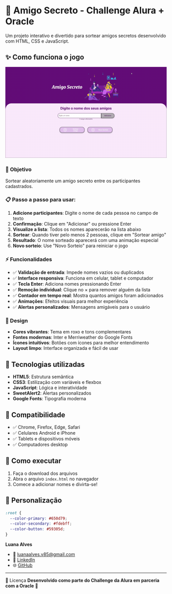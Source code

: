 # 🎁 Amigo Secreto - Challenge Alura + Oracle

Um projeto interativo e divertido para sortear amigos secretos desenvolvido com HTML, CSS e JavaScript.

## ✨ Como funciona o jogo
![Assista ao vídeo tutorial](assets/video-amigo-secreto-2025-08-30.gif)

### 🎯 Objetivo

Sortear aleatoriamente um amigo secreto entre os participantes cadastrados.

### 📋 Passo a passo para usar:

1. **Adicione participantes**: Digite o nome de cada pessoa no campo de texto
2. **Confirmação**: Clique em "Adicionar" ou pressione Enter
3. **Visualize a lista**: Todos os nomes aparecerão na lista abaixo
4. **Sortear**: Quando tiver pelo menos 2 pessoas, clique em "Sortear amigo"
5. **Resultado**: O nome sorteado aparecerá com uma animação especial
6. **Novo sorteio**: Use "Novo Sorteio" para reiniciar o jogo

### ⚡ Funcionalidades

- ✅ **Validação de entrada**: Impede nomes vazios ou duplicados
- ✅ **Interface responsiva**: Funciona em celular, tablet e computador
- ✅ **Tecla Enter**: Adiciona nomes pressionando Enter
- ✅ **Remoção individual**: Clique no × para remover alguém da lista
- ✅ **Contador em tempo real**: Mostra quantos amigos foram adicionados
- ✅ **Animações**: Efeitos visuais para melhor experiência
- ✅ **Alertas personalizados**: Mensagens amigáveis para o usuário

### 🎨 Design

- **Cores vibrantes**: Tema em roxo e tons complementares
- **Fontes modernas**: Inter e Merriweather do Google Fonts
- **Ícones intuitivos**: Botões com ícones para melhor entendimento
- **Layout limpo**: Interface organizada e fácil de usar

## 🚀 Tecnologias utilizadas

- **HTML5**: Estrutura semântica
- **CSS3**: Estilização com variáveis e flexbox
- **JavaScript**: Lógica e interatividade
- **SweetAlert2**: Alertas personalizados
- **Google Fonts**: Tipografia moderna

## 📱 Compatibilidade

- ✅ Chrome, Firefox, Edge, Safari
- ✅ Celulares Android e iPhone
- ✅ Tablets e dispositivos móveis
- ✅ Computadores desktop

## 🎯 Como executar

1. Faça o download dos arquivos
2. Abra o arquivo `index.html` no navegador
3. Comece a adicionar nomes e divirta-se!

## 🔧 Personalização

```css
:root {
  --color-primary: #650d79;
  --color-secondary: #fdebff;
  --color-button: #59305d;
}
```
**Luana Alves**  
- 📧 luanaalves.v85@gmail.com
- 🔗 [LinkedIn](https://www.linkedin.com/in/luana-a-943951b8)
- 🌐 [GitHub](https://github.com/Alvesluna)

---
📄 Licença
**Desenvolvido como parte do Challenge da Alura em parceria com a Oracle** 🚀
